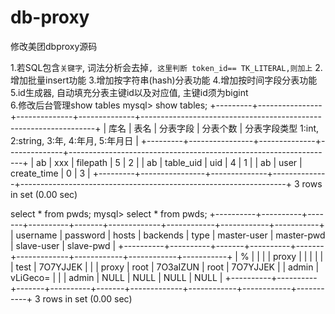 # db-proxy

修改美团dbproxy源码

1.若SQL包含`关键字`, 词法分析会去掉`, 这里判断 token_id== TK_LITERAL,则加上`
2.增加批量insert功能
3.增加按字符串(hash)分表功能
4.增加按时间字段分表功能
5.id生成器, 自动填充分表主键id以及对应值, 主键id须为bigint  
6.修改后台管理show tables
mysql> show tables;
+---------+----------------+--------------+--------------+------------------------------------------------------------------+
| 库名    | 表名           | 分表字段     | 分表个数     | 分表字段类型 1:int, 2:string, 3:年, 4:年月, 5:年月日             |
+---------+----------------+--------------+--------------+------------------------------------------------------------------+
| ab   | xxx              | filepath     | 5            | 2                                                                |
| ab   | table_uid        | uid          | 4            | 1                                                                |
| ab   | user             | create_time  | 0            | 3                                                                |
+---------+----------------+--------------+--------------+------------------------------------------------------------------+
3 rows in set (0.00 sec)

select * from pwds;
mysql> select * from pwds;
+----------+----------+-------+----------+-------+-------------+------------+------------+-----------+
| username | password | hosts | backends | type  | master-user | master-pwd | slave-user | slave-pwd |
+----------+----------+-------+----------+-------+-------------+------------+------------+-----------+
| %        |          |       |          | proxy |             |            |            |           |
| test     | 7O7YJJEK |       |          | proxy | root        | 7O3aIZUN   | root       | 7O7YJJEK  |
| admin    | vLiGeco= |       |          | admin | NULL        | NULL       | NULL       | NULL      |
+----------+----------+-------+----------+-------+-------------+------------+------------+-----------+
3 rows in set (0.00 sec)
